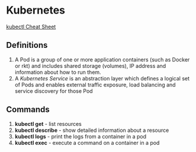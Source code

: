# Kubernetes

[kubectl Cheat Sheet](https://kubernetes.io/docs/user-guide/kubectl-cheatsheet/)

## Definitions
1. A Pod is a group of one or more application containers (such as Docker or rkt) and includes shared storage (volumes), IP address and information about how to run them.
1. A _Kubernetes Service_ is an abstraction layer which defines a logical set of Pods and enables external traffic exposure, load balancing and service discovery for those Pod

## Commands
1. **kubectl get** - list resources
1. **kubectl describe** - show detailed information about a resource
1. **kubectl logs** - print the logs from a container in a pod
1. **kubectl exec** - execute a command on a container in a pod
